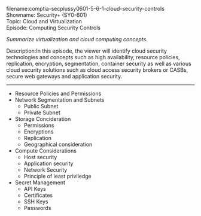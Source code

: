 filename:comptia-secplussy0601-5-6-1-cloud-security-controls  
Showname: Security+ \(SY0-601\)  
Topic: Cloud and Virtualization  
Episode: Computing Security Controls

*Summarize virtualization and cloud computing concepts.*  

Description:In this episode, the viewer will identify cloud security technologies and concepts such as high availability, resource policies, replication, encryption, segmentation, container security as well as various cloud security solutions such as cloud access security brokers or CASBs, secure web gateways and application security.


----------

* Resource Policies and Permissions
* Network Segmentation and Subnets
	+ Public Subnet
	+ Private Subnet
* Storage Concideration
	+ Permissions
	+ Encryptions
	+ Replication
	+ Geographical consideration
* Compute Considerations
	+ Host security
	+ Application security
	+ Network Security
	+ Principle of least priviledge
* Secret Management
	+ API Keys
	+ Certificates
	+ SSH Keys
	+ Passwords
    